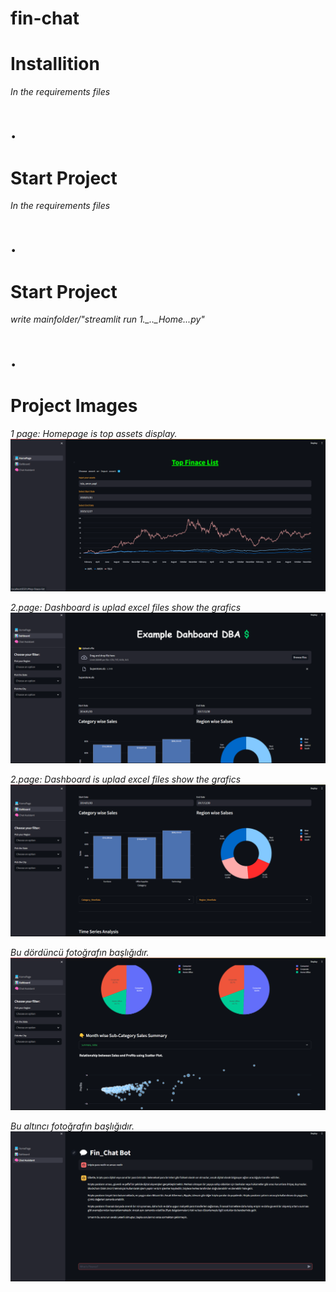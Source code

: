 # fin-chat 

# Installition
*In the requirements files*

# .

# Start Project
*In the requirements files*

# .

# Start Project

*write mainfolder/"streamlit run 1._.._Home...py"*

# .

# Project Images
 
*1 page: Homepage is top assets display.*
![Image 1](./images/0.png)

*2.page: Dashboard is uplad excel files show the grafics*
![Image 2](./images/1.png)

*2.page: Dashboard is uplad excel files show the grafics*
![Image 3](./images/2.png)

*Bu dördüncü fotoğrafın başlığıdır.*
![Image 4](./images/3.png)

*Bu altıncı fotoğrafın başlığıdır.*
![Image 6](./images/5.png)

